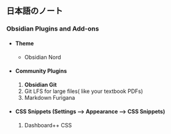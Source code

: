 日本語のノート
---

### Obsidian Plugins and Add-ons

- #### Theme
	- Obsidian Nord
- #### Community Plugins
	1. **Obsidian Git**
	2. Git LFS for large files( like your textbook PDFs)
	3. Markdown Furigana 
- #### CSS Snippets (Settings --> Appearance --> CSS Snippets)
	1. Dashboard++ CSS






